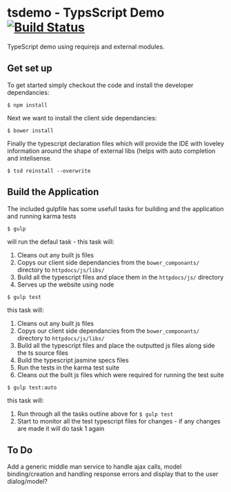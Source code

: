 # tsdemo - TypsScript Demo [![Build Status][travis-image]][travis-url]
TypeScript demo using requirejs and external modules.

## Get set up
To get started simply checkout the code and install the developer dependancies:
```
$ npm install
```

Next we want to install the client side dependancies:
```
$ bower install
```

Finally the typescript declaration files which will provide the IDE with loveley information around the shape of external libs (helps with auto completion and intelisense.
```
$ tsd reinstall --overwrite
```

## Build the Application
The included gulpfile has some usefull tasks for building and the application and running karma tests

```
$ gulp
```

will run the defaul task - this task will:

1. Cleans out any built js files
2. Copys our client side dependancies from the `bower_componants/` directory to `httpdocs/js/libs/`
3. Build all the typescript files and place them in the `httpdocs/js/` directory
4. Serves up the website using node


```
$ gulp test
```

this task will:

1. Cleans out any built js files
2. Copys our client side dependancies from the `bower_componants/` directory to `httpdocs/js/libs/`
3. Build all the typescript files and place the outputted js files along side the ts source files
4. Build the typescript jasmine specs files
5. Run the tests in the karma test suite
6. Cleans out the built js files which were required for running the test suite


```
$ gulp test:auto
```

this task will:

1. Run through all the tasks outline above for `$ gulp test`
2. Start to monitor all the test typescript files for changes - if any changes are made it will do task 1 again



## To Do
Add a generic middle man service to handle ajax calls, model binding/creation and handling response errors and display that to the user dialog/model?

[travis-url]: https://travis-ci.org/milkshakeuk/tsdemo
[travis-image]: https://travis-ci.org/milkshakeuk/tsdemo.svg?branch=master